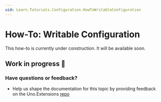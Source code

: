 ```yaml
---
uid: Learn.Tutorials.Configuration.HowToWritableConfiguration
---
```

# How-To: Writable Configuration

This how-to is currently under construction. It will be available soon.

## Work in progress 🚧

### Have questions or feedback?

* Help us shape the documentation for this topic by providing feedback on the Uno.Extensions [repo](https://github.com/unoplatform/uno.extensions/discussions/categories/general)